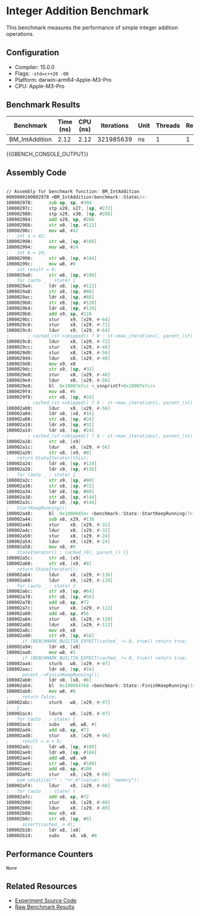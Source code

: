 # Integer Addition Benchmark

This benchmark measures the performance of simple integer addition operations.

## Configuration

- Compiler: 15.0.0
- Flags: `-std=c++20 -O0`
- Platform: darwin-arm64-Apple-M3-Pro
- CPU: Apple-M3-Pro

## Benchmark Results

| Benchmark | Time (ns) | CPU (ns) | Iterations | Unit | Threads | Reps |
| --------- | --------- | -------- | ---------- | ---- | ------- | ---- |
| BM_IntAddition | 2.12 | 2.12 | 321985639 | ns | 1 | 1 |


{{GBENCH_CONSOLE_OUTPUT}}

## Assembly Code

```asm

// Assembly for benchmark function: BM_IntAddition
0000000100002978 <BM_IntAddition(benchmark::State&)>:
100002978:     	sub	sp, sp, #304
10000297c:     	stp	x28, x27, [sp, #272]
100002980:     	stp	x29, x30, [sp, #288]
100002984:     	add	x29, sp, #288
100002988:     	str	x0, [sp, #112]
10000298c:     	mov	w8, #42
;   int a = 42;
100002990:     	str	w8, [sp, #108]
100002994:     	mov	w8, #24
;   int b = 24;
100002998:     	str	w8, [sp, #104]
10000299c:     	mov	w8, #0
;   int result = 0;
1000029a0:     	str	w8, [sp, #100]
;   for (auto _ : state) {
1000029a4:     	ldr	x8, [sp, #112]
1000029a8:     	str	x8, [sp, #88]
1000029ac:     	ldr	x8, [sp, #88]
1000029b0:     	str	x8, [sp, #120]
1000029b4:     	ldr	x8, [sp, #120]
1000029b8:     	add	x9, sp, #128
1000029bc:     	stur	x9, [x29, #-64]
1000029c0:     	stur	x8, [x29, #-72]
1000029c4:     	ldur	x9, [x29, #-64]
;       : cached_(st->skipped() ? 0 : st->max_iterations), parent_(st) {}
1000029c8:     	ldur	x8, [x29, #-72]
1000029cc:     	stur	x9, [x29, #-48]
1000029d0:     	stur	x8, [x29, #-56]
1000029d4:     	ldur	x8, [x29, #-48]
1000029d8:     	mov	x9, x8
1000029dc:     	str	x9, [sp, #32]
1000029e0:     	stur	x8, [x29, #-40]
1000029e4:     	ldur	x0, [x29, #-56]
1000029e8:     	bl	0x10007efcc <_vsnprintf+0x10007efcc>
1000029f4:     	mov	x8, #0
1000029f8:     	str	x8, [sp, #24]
;       : cached_(st->skipped() ? 0 : st->max_iterations), parent_(st) {}
100002a00:     	ldur	x8, [x29, #-56]
100002a04:     	ldr	x8, [x8, #16]
100002a08:     	str	x8, [sp, #24]
100002a10:     	ldr	x9, [sp, #32]
100002a14:     	ldr	x8, [sp, #24]
;       : cached_(st->skipped() ? 0 : st->max_iterations), parent_(st) {}
100002a18:     	str	x8, [x9]
100002a1c:     	ldur	x8, [x29, #-56]
100002a20:     	str	x8, [x9, #8]
;   return StateIterator(this);
100002a24:     	ldr	x8, [sp, #128]
100002a28:     	ldr	x9, [sp, #136]
;   for (auto _ : state) {
100002a2c:     	str	x9, [sp, #80]
100002a30:     	str	x8, [sp, #72]
100002a34:     	ldr	x8, [sp, #88]
100002a38:     	str	x8, [sp, #144]
100002a3c:     	ldr	x0, [sp, #144]
;   StartKeepRunning();
100002a40:     	bl	0x1000045ec <benchmark::State::StartKeepRunning()>
100002a44:     	sub	x8, x29, #136
100002a48:     	stur	x8, [x29, #-32]
100002a4c:     	ldur	x8, [x29, #-32]
100002a50:     	stur	x8, [x29, #-24]
100002a54:     	ldur	x9, [x29, #-24]
100002a58:     	mov	x8, #0
;   StateIterator() : cached_(0), parent_() {}
100002a5c:     	str	x8, [x9]
100002a60:     	str	x8, [x9, #8]
;   return StateIterator();
100002a64:     	ldur	x8, [x29, #-136]
100002a68:     	ldur	x9, [x29, #-128]
;   for (auto _ : state) {
100002a6c:     	str	x9, [sp, #64]
100002a70:     	str	x8, [sp, #56]
100002a78:     	add	x8, sp, #72
100002a7c:     	stur	x8, [x29, #-112]
100002a80:     	add	x8, sp, #56
100002a84:     	stur	x8, [x29, #-120]
100002a88:     	ldur	x8, [x29, #-112]
100002a8c:     	mov	x9, x8
100002a90:     	str	x9, [sp, #16]
;     if (BENCHMARK_BUILTIN_EXPECT(cached_ != 0, true)) return true;
100002a94:     	ldr	x8, [x8]
100002aa0:     	mov	w8, #1
;     if (BENCHMARK_BUILTIN_EXPECT(cached_ != 0, true)) return true;
100002aa4:     	sturb	w8, [x29, #-97]
100002aac:     	ldr	x8, [sp, #16]
;     parent_->FinishKeepRunning();
100002ab0:     	ldr	x0, [x8, #8]
100002ab4:     	bl	0x100004768 <benchmark::State::FinishKeepRunning()>
100002ab8:     	mov	w8, #0
;     return false;
100002abc:     	sturb	w8, [x29, #-97]
;   }
100002ac4:     	ldurb	w8, [x29, #-97]
;   for (auto _ : state) {
100002ac8:     	subs	w8, w8, #1
100002ad4:     	add	x8, sp, #72
100002ad8:     	stur	x8, [x29, #-96]
;     result = a + b;
100002adc:     	ldr	w8, [sp, #108]
100002ae0:     	ldr	w9, [sp, #104]
100002ae4:     	add	w8, w8, w9
100002ae8:     	str	w8, [sp, #100]
100002aec:     	add	x8, sp, #100
100002af0:     	stur	x8, [x29, #-88]
;   asm volatile("" : "+r,m"(value) : : "memory");
100002af4:     	ldur	x8, [x29, #-88]
;   for (auto _ : state) {
100002afc:     	add	x8, sp, #72
100002b00:     	stur	x8, [x29, #-80]
100002b04:     	ldur	x8, [x29, #-80]
100002b08:     	mov	x9, x8
100002b0c:     	str	x9, [sp, #8]
;     assert(cached_ > 0);
100002b10:     	ldr	x8, [x8]
100002b14:     	subs	x8, x8, #0

```

## Performance Counters

```
None
```

## Related Resources

- [Experiment Source Code](../../../../../../experiments/int_addition)
- [Raw Benchmark Results](../../../../../../results/darwin-arm64-Apple-M3-Pro/gcc-15.0.0/Debug_O0/57ef23de/int_addition)
